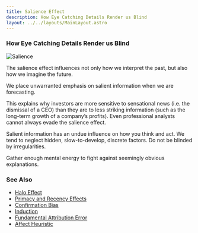 ```yaml
---
title: Salience Effect
description: How Eye Catching Details Render us Blind
layout: ../../layouts/MainLayout.astro
---
```


### How Eye Catching Details Render us Blind

![Salience](/images/salience.jpg)

The salience effect influences not only how we interpret the past, but also how we imagine the future. 

We place unwarranted emphasis on salient information when we are forecasting. 

This explains why investors are more sensitive to sensational news (i.e. the dismissal of a CEO) 
than they are to less striking information (such as the long-term growth of a company’s profits). 
Even professional analysts cannot always evade the salience effect.

Salient information has an undue influence on how you think and act. 
We tend to neglect hidden, slow-to-develop, discrete factors. 
Do not be blinded by irregularities. 

Gather enough mental energy to fight against seemingly obvious explanations.


### See Also
- [Halo Effect](/en/halo-effect)
- [Primacy and Recency Effects](/en/primacy-and-recency-effects)
- [Confirmation Bias](/en/confirmation-bias)
- [Induction](/en/induction)
- [Fundamental Attribution Error](/en/fundamental-attribution-error)
- [Affect Heuristic](/en/affect-heuristic)
